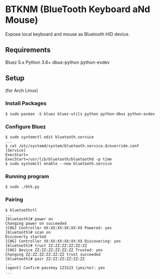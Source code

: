 BTKNM (BlueTooth Keyboard aNd Mouse)
====================================

Expose local keyboard and mouse as 
Bluetooth HID device.

Requirements
------------

Bluez 5.x
Python 3.6+
dbus-python
python-evdev

Setup
-----

(for Arch Linux)

### Install Packages

```
$ sudo pacman -S bluez bluez-utils python python-dbus python-evdev
```

### Configure Bluez

```
$ sudo systemctl edit bluetooth.service
...
$ cat /etc/systemd/system/bluetooth.service.d/override.conf
[Service]
ExecStart=
ExecStart=/usr/lib/bluetooth/bluetoothd -p time
$ sudo systemctl enable --now bluetooth.service
```

### Running program

```
$ sudo ./btk.py

```

### Pairing

```
$ bluetoothctl
...
[bluetooth]# power on
Changing power on succeeded
[CHG] Controller XX:XX:XX:XX:XX:XX Powered: yes
[bluetooth]# scan on
Discoverty started
[CHG] Controller XX:XX:XX:XX:XX:XX Discovering: yes
[bluetooth]# trust ZZ:ZZ:ZZ:ZZ:ZZ:ZZ
[CHG] Device ZZ:ZZ:ZZ:ZZ:ZZ:ZZ Trusted: yes
Changing ZZ:ZZ:ZZ:ZZ:ZZ:ZZ trust succeeded
[bluetooth]# pair ZZ:ZZ:ZZ:ZZ:ZZ:ZZ
...
[agent] Confirm passkey 123123 (yes/no): yes
...
```
